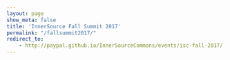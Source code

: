 ```yaml
---
layout: page
show_meta: false
title: 'InnerSource Fall Summit 2017'       
permalink: "/fallsummit2017/"
redirect_to: 
    - http://paypal.github.io/InnerSourceCommons/events/isc-fall-2017/
---
```

